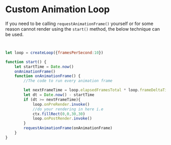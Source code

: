 # Custom Animation Loop


If you need to be calling `requestAnimationFrame()` yourself or for some reason cannot render using the `start()` method, the below technique can be used.

```js


let loop = createLoop({framesPerSecond:10})

function start() {
    let startTime = Date.now()
    onAnimationFrame()
    function onAnimationFrame() {
        //The code to run every animation frame

        let nextFrameTime = loop.elapsedFramesTotal * loop.frameDeltaTime
        let dt = Date.now() - startTime
        if (dt >= nextFrameTime){ 
            loop.onPreRender.invoke()
            //do your rendering in here i.e
            ctx.fillRect(0,0,30,30)
            loop.onPostRender.invoke()
        }
        requestAnimationFrame(onAnimationFrame)
    }
}
```